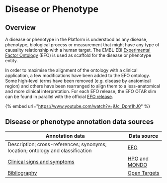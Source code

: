 # Disease or Phenotype

## Overview

A disease or phenotype in the Platform is understood as any disease, phenotype, biological process or measurement that might have any type of causality relationship with a human target. The EMBL-EBI [Experimental Factor Ontology](https://www.ebi.ac.uk/efo/) (EFO) is used as scaffold for the disease or phenotype entity.&#x20;

In order to maximise the alignment of the ontology with a clinical application, a few modifications have been added to the EFO ontology. Some high-level terms have been removed (e.g. disease by anatomical region) and others have been rearranged to align them to a less-anatomical and more clinical interpretation. For each EFO release, the EFO OTAR slim can be found in parallel with the official [EFO release](https://github.com/EBISPOT/efo/releases).

{% embed url="https://www.youtube.com/watch?v=jUc_Dpm1hJ0" %}

## Disease or phenotype annotation data sources

| Annotation data                                                                | Data source                                                                      |
| ------------------------------------------------------------------------------ | -------------------------------------------------------------------------------- |
| Description; cross-references; synonyms; location; ontology and classification | [EFO](https://www.ebi.ac.uk/efo/)                                                |
| [Clinical signs and symptoms](clinical-signs-and-symptoms.md)                  | [HPO](https://hpo.jax.org/app/) and [MONDO](https://mondo.monarchinitiative.org) |
| [Bibliography](../bibliography.md)                                             | [Open Targets](../bibliography.md)                                               |
